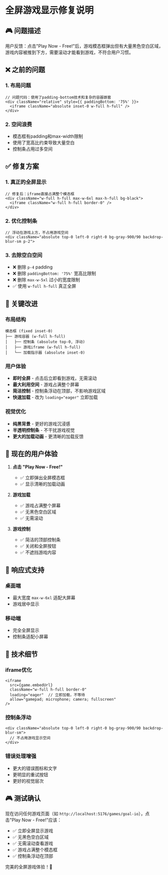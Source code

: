 # 全屏游戏显示修复说明

## 🎮 问题描述
用户反馈：点击"Play Now - Free!"后，游戏模态框弹出但有大量黑色空白区域，游戏内容被推到下方，需要滚动才能看到游戏，不符合用户习惯。

## ❌ 之前的问题

### 1. 布局问题
```tsx
// 问题代码：使用了padding-bottom技术和复杂的容器嵌套
<div className="relative" style={{ paddingBottom: '75%' }}>
  <iframe className="absolute inset-0 w-full h-full" />
</div>
```

### 2. 空间浪费
- 模态框有padding和max-width限制
- 使用了宽高比约束导致大量空白
- 控制条占用过多空间

## ✅ 修复方案

### 1. 真正的全屏显示
```tsx
// 修复后：iframe直接占满整个模态框
<div className="w-full h-full max-w-6xl max-h-full bg-black">
  <iframe className="w-full h-full border-0" />
</div>
```

### 2. 优化控制条
```tsx
// 浮动在游戏上方，不占用游戏空间
<div className="absolute top-0 left-0 right-0 bg-gray-900/90 backdrop-blur-sm p-2">
```

### 3. 去除空白空间
- ❌ 删除 `p-4` padding
- ❌ 删除 `paddingBottom: '75%'` 宽高比限制
- ❌ 删除 `max-w-5xl` 过小的宽度限制
- ✅ 使用 `w-full h-full` 真正全屏

## 🎯 关键改进

### 布局结构
```
模态框 (fixed inset-0)
├── 游戏容器 (w-full h-full)
│   ├── 控制条 (absolute top-0, 浮动)
│   ├── 游戏iframe (w-full h-full)
│   └── 加载指示器 (absolute inset-0)
```

### 用户体验
- **即时全屏** - 点击后立即看到游戏，无需滚动
- **最大利用空间** - 游戏占满整个屏幕
- **简洁控制** - 控制条浮动在顶部，不影响游戏区域
- **快速加载** - 改为 `loading="eager"` 立即加载

### 视觉优化
- **纯黑背景** - 更好的游戏沉浸感
- **半透明控制条** - 不干扰游戏视觉
- **更大的加载动画** - 更清晰的加载反馈

## 🚀 现在的用户体验

1. **点击 "Play Now - Free!"**
   - ✅ 立即弹出全屏模态框
   - ✅ 显示清晰的加载动画

2. **游戏加载**
   - ✅ 游戏占满整个屏幕
   - ✅ 无黑色空白区域
   - ✅ 无需滚动

3. **游戏控制**
   - ✅ 简洁的顶部控制条
   - ✅ 关闭和全屏按钮
   - ✅ 不遮挡游戏内容

## 📱 响应式支持

### 桌面端
- 最大宽度 `max-w-6xl` 适配大屏幕
- 游戏居中显示

### 移动端  
- 完全全屏显示
- 控制条适配小屏幕

## 🔧 技术细节

### iframe优化
```tsx
<iframe
  src={game.embedUrl}
  className="w-full h-full border-0"
  loading="eager"  // 立即加载，不等待
  allow="gamepad; microphone; camera; fullscreen"
/>
```

### 控制条浮动
```tsx
<div className="absolute top-0 left-0 right-0 bg-gray-900/90 backdrop-blur-sm">
  // 不占用游戏显示空间
</div>
```

### 错误处理增强
- 更大的错误图标和文字
- 更明显的重试按钮
- 更好的视觉层次

## 🎮 测试确认

现在访问任何游戏页面（如 `http://localhost:5176/games/goal-io`），点击"Play Now - Free!"应该：

- ✅ 立即全屏显示游戏
- ✅ 无黑色空白区域  
- ✅ 无需滚动查看游戏
- ✅ 游戏占满整个模态框
- ✅ 控制条浮动在顶部

完美的全屏游戏体验！🎉 